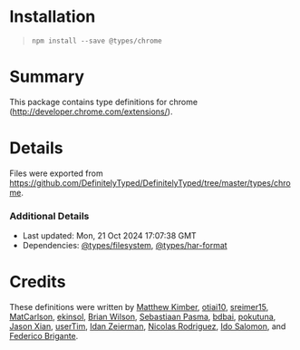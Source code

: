 # Installation
> `npm install --save @types/chrome`

# Summary
This package contains type definitions for chrome (http://developer.chrome.com/extensions/).

# Details
Files were exported from https://github.com/DefinitelyTyped/DefinitelyTyped/tree/master/types/chrome.

### Additional Details
 * Last updated: Mon, 21 Oct 2024 17:07:38 GMT
 * Dependencies: [@types/filesystem](https://npmjs.com/package/@types/filesystem), [@types/har-format](https://npmjs.com/package/@types/har-format)

# Credits
These definitions were written by [Matthew Kimber](https://github.com/matthewkimber), [otiai10](https://github.com/otiai10), [sreimer15](https://github.com/sreimer15), [MatCarlson](https://github.com/MatCarlson), [ekinsol](https://github.com/ekinsol), [Brian Wilson](https://github.com/echoabstract), [Sebastiaan Pasma](https://github.com/spasma), [bdbai](https://github.com/bdbai), [pokutuna](https://github.com/pokutuna), [Jason Xian](https://github.com/JasonXian), [userTim](https://github.com/usertim), [Idan Zeierman](https://github.com/idan315), [Nicolas Rodriguez](https://github.com/nicolas377), [Ido Salomon](https://github.com/idosal), and [Federico Brigante](https://github.com/fregante).
